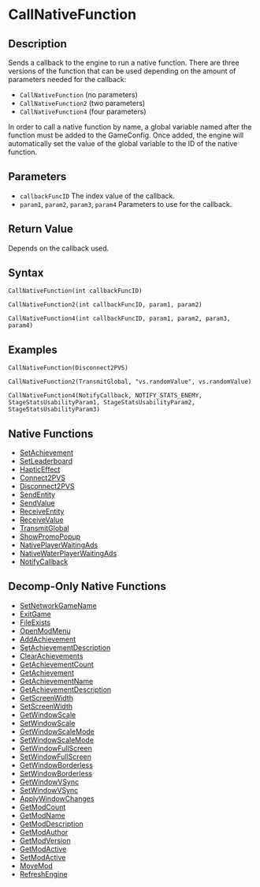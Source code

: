# CallNativeFunction

## Description
Sends a callback to the engine to run a native function.
There are three versions of the function that can be used depending on the amount of parameters needed for the callback:

- `CallNativeFunction` (no parameters)
- `CallNativeFunction2` (two parameters)
- `CallNativeFunction4` (four parameters)

In order to call a native function by name, a global variable named after the function must be added to the GameConfig. Once added, the engine will automatically set the value of the global variable to the ID of the native function.

## Parameters
- `callbackFuncID`
The index value of the callback.
- `param1`, `param2`, `param3`, `param4`
Parameters to use for the callback.

## Return Value
Depends on the callback used.

## Syntax
```
CallNativeFunction(int callbackFuncID)
```
```
CallNativeFunction2(int callbackFuncID, param1, param2)
```
```
CallNativeFunction4(int callbackFuncID, param1, param2, param3, param4)
```

## Examples
```
CallNativeFunction(Disconnect2PVS)
```
```
CallNativeFunction2(TransmitGlobal, "vs.randomValue", vs.randomValue)
```
```
CallNativeFunction4(NotifyCallback, NOTIFY_STATS_ENEMY, StageStatsUsabilityParam1, StageStatsUsabilityParam2, StageStatsUsabilityParam3)
```

## Native Functions
- [SetAchievement](CallNativeFunction/SetAchievement.md)
- [SetLeaderboard](CallNativeFunction/SetLeaderboard.md)
- [HapticEffect](CallNativeFunction/HapticEffect.md)
- [Connect2PVS](CallNativeFunction/Connect2PVS.md)
- [Disconnect2PVS](CallNativeFunction/Disconnect2PVS.md)
- [SendEntity](CallNativeFunction/SendEntity.md)
- [SendValue](CallNativeFunction/SendValue.md)
- [ReceiveEntity](CallNativeFunction/ReceiveEntity.md)
- [ReceiveValue](CallNativeFunction/ReceiveValue.md)
- [TransmitGlobal](CallNativeFunction/TransmitGlobal.md)
- [ShowPromoPopup](CallNativeFunction/ShowPromoPopup.md)
- [NativePlayerWaitingAds](CallNativeFunction/NativePlayerWaitingAds.md)
- [NativeWaterPlayerWaitingAds](CallNativeFunction/NativeWaterPlayerWaitingAds.md)
- [NotifyCallback](CallNativeFunction/NotifyCallback.md)

## Decomp-Only Native Functions
- [SetNetworkGameName](CallNativeFunction/SetNetworkGameName.md)
- [ExitGame](CallNativeFunction/ExitGame.md)
- [FileExists](CallNativeFunction/FileExists.md)
- [OpenModMenu](CallNativeFunction/OpenModMenu.md)
- [AddAchievement](CallNativeFunction/AddAchievement.md)
- [SetAchievementDescription](CallNativeFunction/SetAchievementDescription.md)
- [ClearAchievements](CallNativeFunction/ClearAchievements.md)
- [GetAchievementCount](CallNativeFunction/GetAchievementCount.md)
- [GetAchievement](CallNativeFunction/GetAchievement.md)
- [GetAchievementName](CallNativeFunction/GetAchievementName.md)
- [GetAchievementDescription](CallNativeFunction/GetAchievementDescription.md)
- [GetScreenWidth](CallNativeFunction/GetScreenWidth.md)
- [SetScreenWidth](CallNativeFunction/SetScreenWidth.md)
- [GetWindowScale](CallNativeFunction/GetWindowScale.md)
- [SetWindowScale](CallNativeFunction/SetWindowScale.md)
- [GetWindowScaleMode](CallNativeFunction/GetWindowScaleMode.md)
- [SetWindowScaleMode](CallNativeFunction/SetWindowScaleMode.md)
- [GetWindowFullScreen](CallNativeFunction/GetWindowFullScreen.md)
- [SetWindowFullScreen](CallNativeFunction/SetWindowFullScreen.md)
- [GetWindowBorderless](CallNativeFunction/GetWindowBorderless.md)
- [SetWindowBorderless](CallNativeFunction/SetWindowBorderless.md)
- [GetWindowVSync](CallNativeFunction/GetWindowVSync.md)
- [SetWindowVSync](CallNativeFunction/SetWindowVSync.md)
- [ApplyWindowChanges](CallNativeFunction/ApplyWindowChanges.md)
- [GetModCount](CallNativeFunction/GetModCount.md)
- [GetModName](CallNativeFunction/GetModName.md)
- [GetModDescription](CallNativeFunction/GetModDescription.md)
- [GetModAuthor](CallNativeFunction/GetModAuthor.md)
- [GetModVersion](CallNativeFunction/GetModVersion.md)
- [GetModActive](CallNativeFunction/GetModActive.md)
- [SetModActive](CallNativeFunction/SetModActive.md)
- [MoveMod](CallNativeFunction/MoveMod.md)
- [RefreshEngine](CallNativeFunction/RefreshEngine.md)